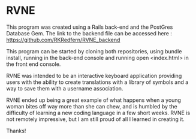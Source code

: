 # RVNE 

This program was created using a Rails back-end and the PostGres Database Gem. The link to the backend file can be accessed here :
https://github.com/RKRedfern/RVNE_backend

This program can be started by cloning both repositories, using bundle install, running <rails s> in the back-end console
and running open <index.html> in the front end console. 


RVNE was intended to be an interactive keyboard application providing users with the ability to create translations with a library of symbols and a way 
to save them with a username association. 

RVNE ended up being a great example of what happens when a young woman bites off way more than she can chew, and is humbled by the difficulty of learning 
a new coding language in a few short weeks. RVNE is not remotely impressive, but I am still proud of all I learned in creating it. 

Thanks!
